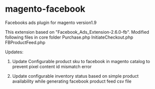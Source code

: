 # magento-facebook
Facebooks ads plugin for magento version1.9

This extension based on "Facebook_Ads_Extension-2.6.0-fb". Modified following files in core folder
Purchase.php
InitiateCheckout.php
FBProductFeed.php

Updates:

1) Update Configurable product sku to facebook in magento catalog to prevent pixel content id mismatch error 

2) Update configurable inventory status based on simple product availability while generating facebook product feed csv file
